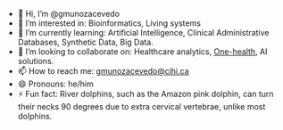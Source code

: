 - 👋 Hi, I’m @gmunozacevedo
- 👀 I’m interested in: Bioinformatics, Living systems
- 🌱 I’m currently learning: Artificial Intelligence, Clinical Administrative Databases, Synthetic Data, Big Data. 
- 💞️ I’m looking to collaborate on: Healthcare analytics, [One-health](https://www.who.int/health-topics/one-health#tab=tab_1), AI solutions.
- 📫 How to reach me: gmunozacevedo@cihi.ca
- 😄 Pronouns: he/him
- ⚡ Fun fact: River dolphins, such as the Amazon pink dolphin, can turn their necks 90 degrees due to extra cervical vertebrae, unlike most dolphins.

<!---
gmunozacevedo/gmunozacevedo is a ✨ special ✨ repository because its `README.md` (this file) appears on your GitHub profile.
You can click the Preview link to take a look at your changes.
--->

